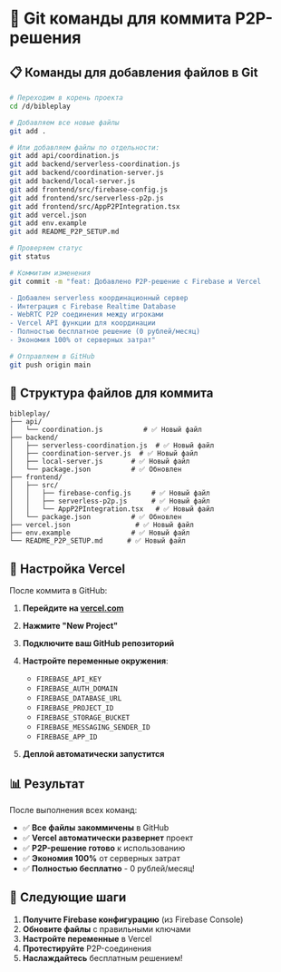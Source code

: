 # 🚀 Git команды для коммита P2P-решения

## 📋 Команды для добавления файлов в Git

```bash
# Переходим в корень проекта
cd /d/bibleplay

# Добавляем все новые файлы
git add .

# Или добавляем файлы по отдельности:
git add api/coordination.js
git add backend/serverless-coordination.js
git add backend/coordination-server.js
git add backend/local-server.js
git add frontend/src/firebase-config.js
git add frontend/src/serverless-p2p.js
git add frontend/src/AppP2PIntegration.tsx
git add vercel.json
git add env.example
git add README_P2P_SETUP.md

# Проверяем статус
git status

# Коммитим изменения
git commit -m "feat: Добавлено P2P-решение с Firebase и Vercel

- Добавлен serverless координационный сервер
- Интеграция с Firebase Realtime Database
- WebRTC P2P соединения между игроками
- Vercel API функции для координации
- Полностью бесплатное решение (0 рублей/месяц)
- Экономия 100% от серверных затрат"

# Отправляем в GitHub
git push origin main
```

## 📁 Структура файлов для коммита

```
bibleplay/
├── api/
│   └── coordination.js          # ✅ Новый файл
├── backend/
│   ├── serverless-coordination.js  # ✅ Новый файл
│   ├── coordination-server.js  # ✅ Новый файл
│   ├── local-server.js       # ✅ Новый файл
│   └── package.json          # ✅ Обновлен
├── frontend/
│   ├── src/
│   │   ├── firebase-config.js     # ✅ Новый файл
│   │   ├── serverless-p2p.js      # ✅ Новый файл
│   │   └── AppP2PIntegration.tsx   # ✅ Новый файл
│   └── package.json          # ✅ Обновлен
├── vercel.json                # ✅ Новый файл
├── env.example               # ✅ Новый файл
└── README_P2P_SETUP.md      # ✅ Новый файл
```

## 🔧 Настройка Vercel

После коммита в GitHub:

1. **Перейдите на [vercel.com](https://vercel.com)**
2. **Нажмите "New Project"**
3. **Подключите ваш GitHub репозиторий**
4. **Настройте переменные окружения**:
   - `FIREBASE_API_KEY`
   - `FIREBASE_AUTH_DOMAIN`
   - `FIREBASE_DATABASE_URL`
   - `FIREBASE_PROJECT_ID`
   - `FIREBASE_STORAGE_BUCKET`
   - `FIREBASE_MESSAGING_SENDER_ID`
   - `FIREBASE_APP_ID`

5. **Деплой автоматически запустится**

## 📊 Результат

После выполнения всех команд:

- ✅ **Все файлы закоммичены** в GitHub
- ✅ **Vercel автоматически развернет** проект
- ✅ **P2P-решение готово** к использованию
- ✅ **Экономия 100%** от серверных затрат
- ✅ **Полностью бесплатно** - 0 рублей/месяц!

## 🎯 Следующие шаги

1. **Получите Firebase конфигурацию** (из Firebase Console)
2. **Обновите файлы** с правильными ключами
3. **Настройте переменные** в Vercel
4. **Протестируйте** P2P-соединения
5. **Наслаждайтесь** бесплатным решением!
